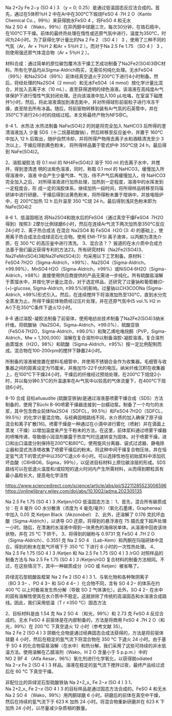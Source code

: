 Na 2+2y Fe 2−y (SO 4 ) 3 （y = 0; 0.25）是通过低温固态反应法合成的。首先，通过在5体积％H 2 中在Ar中在300℃下煅烧FeSO 4 ·7H 2 O（Kanto Chemical Co.，99％）来获得脱水FeSO 4 。将FeSO 4 和无水Na 2 SO 4 （Wako，99％）在异丙醇中球磨三次，每次30分钟，在锆石瓶中，在100℃下干燥。前体的最终热处理在惰性或还原气氛中进行，温度为350℃，时间为24小时。为了获得化学计量比的Na 2 Fe 2 （SO 4 ） 3 ，使用了三种不同的气氛（Ar，Ar + 1％H 2 和Ar + 5％H 2 ）。而对于Na 2.5 Fe 1.75 （SO 4 ） 3 ，则使用强还原气体混合物（Ar + 5％H 2 ）。

材料合成：通过简单的原位碳包覆冷冻干燥工艺成功制备了Na2Fe2(SO4)3@C材料。所有化学品均从Sigma-Aldrich购买，无需任何纯化处理。无水FeSO4（99%）和Na2SO4（99%）前体经真空退火于200°C下进行4小时制备。然后，将经处理的Na2SO4（2 mmol）和无水FeSO4（4 mmol）按化学计量比混合，并加入去离子水（10 mL），直至获得透明的绿色溶液。该溶液在高纯度Ar气体保护下进行惰性气氛封闭处理。还向该溶液中加入100 μL吡咯，在室温下磁搅拌1小时。然后，将此溶液滴加到液态氮中，并对所得球形前驱粒子进行冷冻干燥，直至除去所有冰晶。随后，将前驱物转移到装有Ar气氛的石英管中，并在350°C下进行24小时的烧结过程。本文称最终产物为NFS@C。

8-4
1、水热法
水热法制备 NaFe(SO4)2 的则是将完全加入 NaHCO3 后所得的澄清溶液加入
少量 SDS（十二烷基硫酸钠），然后转移至反应釜中，并置于 160℃中加入 12 h 后取出，随炉自然冷却，并将所得产物用去离子水和酒精清洗至少 3 次以上，干燥后得到黄色粉末，
将所得样品置于管式炉中 350℃烧 24 h，最后得到 NaFe(SO4)2。

2、溶胶凝胶法
将 0.1 mol 的 NH4Fe(SO4)2 溶于 100 ml 的去离子水中，并搅拌，得到澄清透
明的淡紫色溶液，同时，称取 0.1 mol 的 NaHCO3，缓慢加入所得溶液中，溶液
中会产生少量气体、气泡，待不产气后再缓慢加入，待 NaHCO3 完全加入之后，
对所得溶液进行加热处理，加热到一定程度，溶液中的水挥发到一定程度会，形
成一定的溶胶体系，继续加热一段时间，将所得样品转移至玛瑙研钵中进行研磨，
干燥后得到淡黄色粉末，将所得粉末置于坩埚中，并放电阻炉中，在 200℃加热
12 h 后升温至 350 ℃烧 24 h，最后得到浅灰色粉末即为 NaFe(SO4)2

8-6
1、低温固相法
将Na2SO4和脱水后的FeSO4（通过真空干燥FeSO4 ∙7H2O得到）按照3: 2摩尔比例球磨6小时，然后在连续Ar气流下两次加热至350°C反应24小时
2、离子热合成法
在混合 Na2SO4 和 FeSO4 ∙H2O (3: 4) 的基础上，使用离子热合成法合成绿泥石化合物。使用 EMI-TFSI 离子液体，以丙酮为清洗介质，在 300 °C 的高压釜中进行清洗。
3、混合法？？
报道的在水介质中合成方法基于我们最近获得专利的方法23。所有研究材料（Na2Fe2(SO4)3、Na2FeMn(SO4)3和Na2FeNi(SO4)3）均采用以下工艺制备。原材料：FeSO4·7H2O（Sigma-Aldrich，≥99%）、Na2SO4（Sigma-Aldrich，≥99.99%）、MnSO4·H2O（Sigma-Aldrich，≥99%）或NiSO4·6H2O（Sigma-Aldrich，≥98%）直接使用供应商提供的产品无需进一步纯化。所有硫酸盐溶解于蒸馏水中，并按化学计量比混合。对于选定样品，还研究了过量钠和葡萄糖(D-(+)-glucose, Sigma-Aldrich, ≥99.5%)的影响。过量钠以CH3COONa (Sigma-Aldrich, ≥99%)形式引入。然后，在连续搅拌下将溶液加热至130°C，直到水分完全蒸发为止。所得干燥前体物质经过压片处理，并在还原气氛中(5 vol.% H2 in Ar)下在350°C条件下退火12小时。

8-8
通过溶胶-凝胶法制备了前驱体，使用电纺丝技术制备了Na2Fe2(SO4)3纳米纤维。将硫酸钠（Na2SO4，Sigma-Aldrich，≥99.0%）、硫酸亚铁（FeSO4·7H2O，Sigma-Aldrich，≥99.0%）和聚乙烯吡咯烷酮（PVP，Sigma-Aldrich，Mw = 1,300,000）溶解在复合溶剂中以制备溶胶-凝胶溶液。复合溶剂由蒸馏水（H2O，98%）和硫酸（Sigma-Aldrich，≥95%）按一定比例配制而成。混合物在100-200rpm的搅拌下静置24小时。

所制备的溶液被放置在塑料毛细管中，并使用不锈钢合金作为收集器。毛细管与收集器之间的距离设定为15厘米，并施加15-22千伏的电压。纳米纤维沉积在收集器上，在100℃下干燥24小时。干燥后的纤维经过预焙处理，在200℃下焙烧2小时，并以每分钟0.5℃的升温速率在Ar气氛中以较高的气体流量下，在400℃下焙烧6小时。

8-10
合成 目标alluaudite (硫酸亚铁钠)是通过溶液基喷雾干燥合成（SDS）方法制备的，使用了Büchi B-90喷雾干燥器连接到一台蠕动泵。制备了一个均匀的水浆，其中包含商业前体Na2SO4（SDFCL，99.5％）和FeSO4·7H2O（SDFCL，99.5％）的化学计量混合物。与经典固相路线不同，水介质的加入确保了原子级混合和离子扩散[16]。喷雾干燥是一种通过在小滴中进行雾化（喷射）并在滴面上蒸发（干燥）以增加温度来产生干粉末的方法。在这里，前体浆料通过喷雾干燥器的喷嘴传递，导致细小润湿剂暴露于热空气时迅速转变为固体。对于喷雾干燥，进口和出口温度分别保持在200°C和80°C。使用旋风分离器、袋式过滤器、静电除尘器和湿式洗涤塔收集了喷雾干燥后的粉末。将这种中间干燥复合物压块，并在恒定氩气流下的管式炉中以350°C退火6-8小时。可以选择性地在初始浆料中添加抗坏血酸（C6H8O6，Sigma，99％），以促进目标材料上原位碳涂层的形成。SDS路线可以在低退火温度和/或较短的退火时间内产生所需材料，从而得到颗粒具有最小晶粒长大，提高电化学活性

https://www.sciencedirect.com/science/article/abs/pii/S2211285523006596
https://onlinelibrary.wiley.com/doi/abs/10.1002/adma.202305135


Na 2.5 Fe 1.75 (SO 4 ) 3 /Ketjen/rGO
低温固态方法：
1、首先，混合所有碳质成分：在 8 毫升 GO 水分散液（浓度为 4 毫克/毫升）（氧化石墨烯，Graphenea）中加入 0.05 克 Ketjen Black（Akzonobel）
2、此外，还溶解了 0.176 克抗坏血酸（Sigma-Aldrich），以诱导 GO 还原。将得到的悬浮液在 75 摄氏度下超声处理一小时。随后，在清澈的水溶液中得到一块黑色的海绵状单体。从溶液中回收该块状物，并在 25 °C 下烘干。
3、将得到的碳粉与 0.9731 克 FeSO 4 .7H 2 O（Sigma-Aldrich）、0.3551 克 Na 2 SO 4 （Lab-Kem）和丙酮在玛瑙研钵中混合。得到的粉末在氮气环境下于 350 °C 下进行 8 小时的一次性热处理。
4、Na 2.5 Fe 1.75 (SO 4 ) 3 /Ketjen 和 Na 2.5 Fe 1.75 (SO 4 ) 3 /rGO 对照样品的制备方法与 Na 2.5 Fe 1.75 (SO 4 ) 3 /Ketjen/rGO 复合材料的制备方法相同。不过，在这些情况下，其中一种碳质成分（rGO 或 Ketjen）被省略了。

异绿泥石型硫酸盐框架 Na 2 Fe 2 (SO 4 ) 3
1、与氧化物和各种聚阴离子（BO 3 3− 、PO 4 3− 和 SiO 4 4− ）化合物不同，含有 SO 4 2− 的体系在约 400 °C 以上时极易发生热分解（导致 SO 2 气体演化）。此外，SO 4 2− 在水中的固有溶解性使其在水介质中不稳定。这就排除了传统的高温固态和水溶液合成路线。因此，我们采用低温（T r ≤350 °C）固态方法

2、目标材料是由 1.54 克 Na 2 SO 4 （和光，99%）和 2.73 克 FeSO 4 反应合成的。无水 FeSO 4 前驱体是在内部制备的，方法是将商用 FeSO 4 .7H 2 O（和光，99%）在 200 °C 下真空退火 12 小时（参考文献 35）。Na 2 Fe 2 (SO 4 ) 3 阴极化合物是通过经典固态合成法获得的，方法是将前驱体球磨 4 小时，然后在稳定的氩气流下将混合物在 350 °C 下退火 24 小时。由于基于 SO 4 的化合物容易溶解（在水中）和热分解，我们采用了这些可持续的非水低温方法。使用溶解在乙腈溶剂（Wako，H 2 O 含量小于 5 p.p.m.）中的 NO 2 BF 4 （Alfa Aesar，96%）氧化剂进行化学氧化，以获得脱odiated Na 2−_x_ Fe 2 (SO 4 ) 3 样品。溶液在稳定的氩气流下搅拌过夜，最终产品经过滤后在 60 °C 下真空干燥。

非配位比的异绿泥石型硫酸铁钠 Na 2+2_x_ Fe 2−_x_ (SO 4 ) 3
1、Na 2+2_x_ Fe 2−_x_ (SO 4 ) 3 的目标样品是通过固态方法合成的。FeSO 4 和无水 Na 2 SO 4 （Wako，99%）用丙酮球磨 6 小时。研磨后的前体在真空中干燥，然后在持续的氩气流下于 623 K 加热 24 小时。将混合物重新研磨并在 623 K 下加热 24 小时，以尽量减少杂质相的数量。